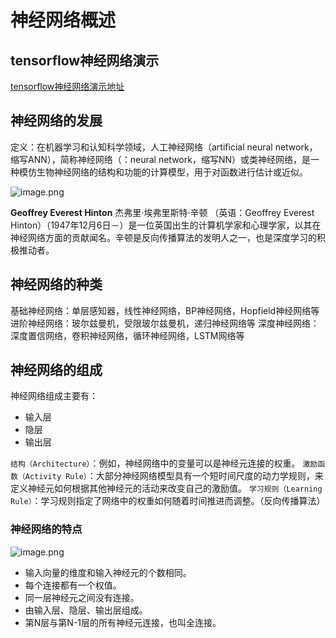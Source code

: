 # 神经网络概述

## tensorflow神经网络演示

[tensorflow神经网络演示地址](http://playground.tensorflow.org/#activation=sigmoid&regularization=L2&batchSize=10&dataset=circle&regDataset=reg-plane&learningRate=0.03&regularizationRate=0&noise=0&networkShape=3&seed=0.93351&showTestData=false&discretize=false&percTrainData=50&x=true&y=true&xTimesY=false&xSquared=false&ySquared=false&cosX=false&sinX=false&cosY=false&sinY=false&collectStats=false&problem=classification&initZero=false&hideText=false&showTestData_hide=false&learningRate_hide=false&regularizationRate_hide=false&percTrainData_hide=false&numHiddenLayers_hide=false&discretize_hide=false&activation_hide=false&problem_hide=false&noise_hide=false&regularization_hide=false&dataset_hide=false&batchSize_hide=false&playButton_hide=false)

## 神经网络的发展

定义：在机器学习和认知科学领域，人工神经网络（artificial neural network，
缩写ANN），简称神经网络（：neural network，缩写NN）或类神经网络，是一
种模仿生物神经网络的结构和功能的计算模型，用于对函数进行估计或近似。

![image.png](https://upload-images.jianshu.io/upload_images/5637154-ebaae5bd35b8877b.png?imageMogr2/auto-orient/strip%7CimageView2/2/w/1240)

**Geoffrey Everest Hinton**
杰弗里·埃弗里斯特·辛顿 （英语：Geoffrey Everest Hinton）（1947年12月6日－）是一位英国出生的计算机学家和心理学家，以其在神经网络方面的贡献闻名。辛顿是反向传播算法的发明人之一，也是深度学习的积极推动者。

## 神经网络的种类

基础神经网络：单层感知器，线性神经网络，BP神经网络，Hopfield神经网络等﻿
进阶神经网络：玻尔兹曼机，受限玻尔兹曼机，递归神经网络等﻿
深度神经网络：深度置信网络，卷积神经网络，循环神经网络，LSTM网络等﻿

## 神经网络的组成

神经网络组成主要有：

- 输入层
- 隐层
- 输出层

`结构（Architecture）`：例如，神经网络中的变量可以是神经元连接的权重。
`激励函数（Activity Rule）`：大部分神经网络模型具有一个短时间尺度的动力学规则，来定义神经元如何根据其他神经元的活动来改变自己的激励值。
`学习规则（Learning Rule）`：学习规则指定了网络中的权重如何随着时间推进而调整。（反向传播算法）

### 神经网络的特点

![image.png](https://upload-images.jianshu.io/upload_images/5637154-8071e848fcc3b8ad.png?imageMogr2/auto-orient/strip%7CimageView2/2/w/1240)

- 输入向量的维度和输入神经元的个数相同。
- 每个连接都有一个权值。
- 同一层神经元之间没有连接。
- 由输入层、隐层、输出层组成。
- 第N层与第N-1层的所有神经元连接，也叫全连接。

